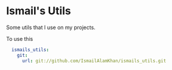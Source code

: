 # Ismail's Utils

Some utils that I use on my projects.

To use this

```yaml
  ismails_utils:
    git:
      url: git://github.com/IsmailAlamKhan/ismails_utils.git
```

